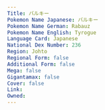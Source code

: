 ```yaml
---
﻿Title: バルキー
Pokemon Name Japanese: バルキー
Pokemon Name German: Rabauz
Pokemon Name English: Tyrogue
Language Card: Japanese
National Dex Number: 236
Region: Johto
Regional Form: false
Additional Form: false
Mega: false
Gigantamax: false
Cover: false
Link: 
Owned: 
---
```

